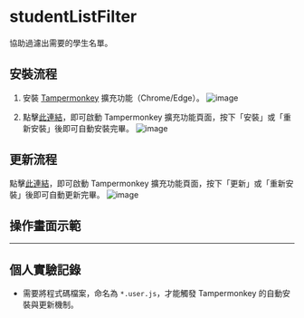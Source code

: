 # studentListFilter

協助過濾出需要的學生名單。

## 安裝流程

1. 安裝 [Tampermonkey](https://chrome.google.com/webstore/detail/tampermonkey/dhdgffkkebhmkfjojejmpbldmpobfkfo) 擴充功能（Chrome/Edge）。
  ![image](https://user-images.githubusercontent.com/22278312/218531361-94cf8e49-1ece-4c9e-a252-a01277fca749.png)

2. 點擊[此連結](https://github.com/gandolfreddy/studentListFilter/raw/main/src/studentListFilter.user.js)，即可啟動 Tampermonkey 擴充功能頁面，按下「安裝」或「重新安裝」後即可自動安裝完畢。
  ![image](https://github.com/gandolfreddy/studentListFilter/assets/22278312/edd6b293-eeca-4128-8c19-0824fcc7559f)

## 更新流程

點擊[此連結](https://github.com/gandolfreddy/studentListFilter/raw/main/src/studentListFilter.user.js)，即可啟動 Tampermonkey 擴充功能頁面，按下「更新」或「重新安裝」後即可自動更新完畢。
  ![image](https://github.com/gandolfreddy/studentListFilter/assets/22278312/edd6b293-eeca-4128-8c19-0824fcc7559f)

## 操作畫面示範
---

## 個人實驗記錄

- 需要將程式碼檔案，命名為 `*.user.js`，才能觸發 Tampermonkey 的自動安裝與更新機制。
